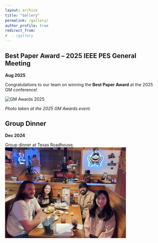 ```yaml
---
layout: archive
title: "Gallery"
permalink: /gallery/
author_profile: true
redirect_from:
#  - /gallery
---
```




Best Paper Award – 2025 IEEE PES General Meeting
-----
**Aug 2025** 

Congratulations to our team on winning the **Best Paper Award** at the 2025 GM conference!

<img src="../images/2025GM_bestpaper.jpg" alt="GM Awards 2025" width="400">

*Photo taken at the 2025 GM Awards event.*

<!-- Here’s a brief write-up of the achievement:
... -->


Group Dinner
-----
**Dec 2024** 

Group dinner at Texas Roadhouse.
<img src="../images/group_dinner_2024.jpg" alt="Group Dinner 2024" width="400">
